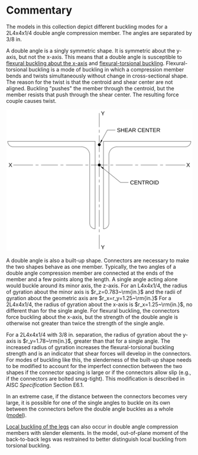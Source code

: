 # Commentary

The models in this collection depict different buckling modes for a 2L4x4x1/4
double angle compression member. The angles are separated by 3/8 in.

A double angle is a singly symmetric shape. It is symmetric about the y-axis,
but not the x-axis. This means that a double angle is susceptible to
[flexural buckling about the x-axis](./#Flexural-buckling) and
[flexural-torsional buckling](./#Flexural-torsional-buckling).
Flexural-torsional buckling is a mode of buckling in which a compression member
bends and twists simultaneously without change in cross-sectional shape. The
reason for the twist is that the centroid and shear center are not aligned.
Buckling "pushes" the member through the centroid, but the member resists that
push through the shear center. The resulting force couple causes twist.

![Shear center of double angle, offset from centroid.](./double-angle-shear-center.svg)

A double angle is also a built-up shape. Connectors are necessary to make the
two shapes behave as one member. Typically, the two angles of a double angle
compression member are connected at the ends of the member and a few points
along the length. A single angle acting alone would buckle around its minor
axis, the z-axis. For an L4x4x1/4, the radius of gyration about the minor axis
is $r_z=0.783~\rm{in.}$ and the radii of gyration about the geometric axis are
$r_x=r_y=1.25~\rm{in.}$ For a 2L4x4x1/4, the radius of gyration about the x-axis
is $r_x=1.25~\rm{in.}$, no different than for the single angle. For flexural
buckling, the connectors force buckling about the x-axis, but the strength of
the double angle is otherwise not greater than twice the strength of the single
angle.

For a 2L4x4x1/4 with 3/8 in. separation, the radius of gyration about the y-axis
is $r_y=1.78~\rm{in.}$, greater than that for a single angle. The increased
radius of gyration increases the flexural-torsional buckling strength and is an
indicator that shear forces will develop in the connectors. For modes of
buckling like this, the slenderness of the built-up shape needs to be modified
to account for the imperfect connection between the two shapes if the connector
spacing is large or if the connectors allow slip (e.g., if the connectors are
bolted snug-tight). This modification is described in AISC *Specification*
Section E6.1.

In an extreme case, if the distance between the connectors becomes very large,
it is possible for one of the single angles to buckle on its own between the
connectors before the double angle buckles as a whole
\([model](./#Single-angle-buckling)\).

[Local buckling of the legs](./#Local-buckling) can also occur in double angle
compression members with slender elements. In the model, out-of-plane moment of
the back-to-back legs was restrained to better distinguish local buckling from
torsional buckling.
